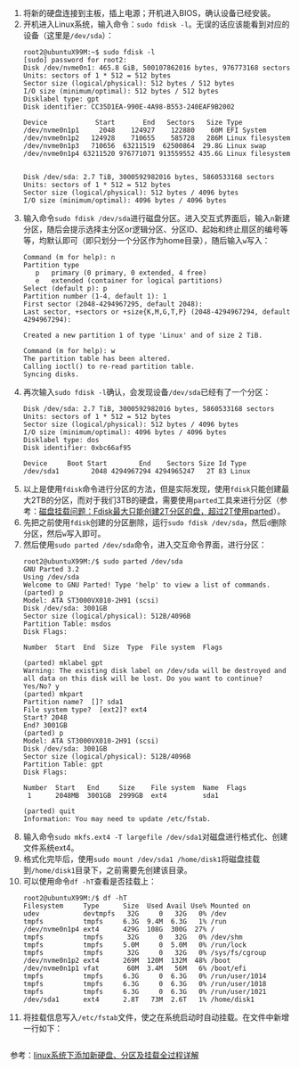 1. 将新的硬盘连接到主板，插上电源；开机进入BIOS，确认设备已经安装。
2. 开机进入Linux系统，输入命令：`sudo fdisk -l`。无误的话应该能看到对应的设备（这里是`/dev/sda`）：
    ```
    root2@ubuntuX99M:~$ sudo fdisk -l
    [sudo] password for root2: 
    Disk /dev/nvme0n1: 465.8 GiB, 500107862016 bytes, 976773168 sectors
    Units: sectors of 1 * 512 = 512 bytes
    Sector size (logical/physical): 512 bytes / 512 bytes
    I/O size (minimum/optimal): 512 bytes / 512 bytes
    Disklabel type: gpt
    Disk identifier: CC35D1EA-990E-4A98-B553-240EAF9B2002

    Device            Start       End   Sectors   Size Type
    /dev/nvme0n1p1     2048    124927    122880    60M EFI System
    /dev/nvme0n1p2   124928    710655    585728   286M Linux filesystem
    /dev/nvme0n1p3   710656  63211519  62500864  29.8G Linux swap
    /dev/nvme0n1p4 63211520 976771071 913559552 435.6G Linux filesystem


    Disk /dev/sda: 2.7 TiB, 3000592982016 bytes, 5860533168 sectors
    Units: sectors of 1 * 512 = 512 bytes
    Sector size (logical/physical): 512 bytes / 4096 bytes
    I/O size (minimum/optimal): 4096 bytes / 4096 bytes
    ```
3. 输入命令`sudo fdisk /dev/sda`进行磁盘分区。进入交互式界面后，输入`n`新建分区，随后会提示选择主分区or逻辑分区、分区ID、起始和终止扇区的编号等等，均默认即可（即只划分一个分区作为home目录），随后输入`w`写入：
    ```
    Command (m for help): n
    Partition type
       p   primary (0 primary, 0 extended, 4 free)
       e   extended (container for logical partitions)
    Select (default p): p
    Partition number (1-4, default 1): 1
    First sector (2048-4294967295, default 2048): 
    Last sector, +sectors or +size{K,M,G,T,P} (2048-4294967294, default 4294967294): 

    Created a new partition 1 of type 'Linux' and of size 2 TiB.

    Command (m for help): w
    The partition table has been altered.
    Calling ioctl() to re-read partition table.
    Syncing disks.
    ```
4. 再次输入`sudo fdisk -l`确认，会发现设备`/dev/sda`已经有了一个分区：
    ```
    Disk /dev/sda: 2.7 TiB, 3000592982016 bytes, 5860533168 sectors
    Units: sectors of 1 * 512 = 512 bytes
    Sector size (logical/physical): 512 bytes / 4096 bytes
    I/O size (minimum/optimal): 4096 bytes / 4096 bytes
    Disklabel type: dos
    Disk identifier: 0xbc66af95

    Device     Boot Start        End    Sectors Size Id Type
    /dev/sda1        2048 4294967294 4294965247   2T 83 Linux
    ```
5. 以上是使用`fdisk`命令进行分区的方法，但是实际发现，使用`fdisk`只能创建最大2TB的分区，而对于我们3TB的硬盘，需要使用`parted`工具来进行分区（参考：[磁盘挂载问题：Fdisk最大只能创建2T分区的盘，超过2T使用parted](https://www.cnblogs.com/kevingrace/p/7612741.html)）。
6. 先把之前使用`fdisk`创建的分区删除，运行`sudo fdisk /dev/sda`，然后`d`删除分区，然后`w`写入即可。
7. 然后使用`sudo parted /dev/sda`命令，进入交互命令界面，进行分区：
    ```
    root2@ubuntuX99M:/$ sudo parted /dev/sda 
    GNU Parted 3.2
    Using /dev/sda
    Welcome to GNU Parted! Type 'help' to view a list of commands.
    (parted) p                                                                
    Model: ATA ST3000VX010-2H91 (scsi)
    Disk /dev/sda: 3001GB
    Sector size (logical/physical): 512B/4096B
    Partition Table: msdos
    Disk Flags: 

    Number  Start  End  Size  Type  File system  Flags

    (parted) mklabel gpt                                                      
    Warning: The existing disk label on /dev/sda will be destroyed and all data on this disk will be lost. Do you want to continue?
    Yes/No? y                                                                 
    (parted) mkpart
    Partition name?  []? sda1                                                 
    File system type?  [ext2]? ext4                                           
    Start? 2048                                                               
    End? 3001GB                                                               
    (parted) p                                                                
    Model: ATA ST3000VX010-2H91 (scsi)
    Disk /dev/sda: 3001GB
    Sector size (logical/physical): 512B/4096B
    Partition Table: gpt
    Disk Flags: 

    Number  Start   End     Size    File system  Name  Flags
     1      2048MB  3001GB  2999GB  ext4         sda1

    (parted) quit                                                             
    Information: You may need to update /etc/fstab.
    ```
8. 输入命令`sudo mkfs.ext4 -T largefile /dev/sda1`对磁盘进行格式化、创建文件系统ext4。
9. 格式化完毕后，使用`sudo mount /dev/sda1 /home/disk1`将磁盘挂载到`/home/disk1`目录下，之前需要先创建该目录。
10. 可以使用命令`df -hT`查看是否挂载上：
    ```
    root2@ubuntuX99M:/$ df -hT
    Filesystem     Type      Size  Used Avail Use% Mounted on
    udev           devtmpfs   32G     0   32G   0% /dev
    tmpfs          tmpfs     6.3G  9.4M  6.3G   1% /run
    /dev/nvme0n1p4 ext4      429G  108G  300G  27% /
    tmpfs          tmpfs      32G     0   32G   0% /dev/shm
    tmpfs          tmpfs     5.0M     0  5.0M   0% /run/lock
    tmpfs          tmpfs      32G     0   32G   0% /sys/fs/cgroup
    /dev/nvme0n1p2 ext4      269M  120M  132M  48% /boot
    /dev/nvme0n1p1 vfat       60M  3.4M   56M   6% /boot/efi
    tmpfs          tmpfs     6.3G     0  6.3G   0% /run/user/1014
    tmpfs          tmpfs     6.3G     0  6.3G   0% /run/user/1018
    tmpfs          tmpfs     6.3G     0  6.3G   0% /run/user/1021
    /dev/sda1      ext4      2.8T   73M  2.6T   1% /home/disk1
    ```
11. 将挂载信息写入`/etc/fstab`文件，使之在系统启动时自动挂载。在文件中新增一行如下：
    ```
    ```

参考：[linux系统下添加新硬盘、分区及挂载全过程详解](https://zhuanlan.zhihu.com/p/117651379)

